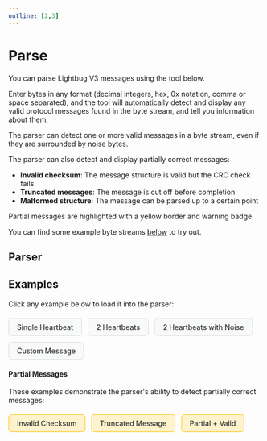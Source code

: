 ```yaml
---
outline: [2,3]
---
```


<script setup>
import { data as protocolData } from '../../../yaml-data.data.ts'

const createExampleUrl = (bytes) => {
  if (typeof window === 'undefined') return '#parser';
  const url = new URL(window.location.href);
  url.searchParams.set('bytes', bytes);
  url.hash = 'parser';
  return url.toString();
}
</script>

# Parse

You can parse Lightbug V3 messages using the tool below.

Enter bytes in any format (decimal integers, hex, 0x notation, comma or space separated), and the tool will automatically detect and display any valid protocol messages found in the byte stream, and tell you information about them.

The parser can detect one or more valid messages in a byte stream, even if they are surrounded by noise bytes.

The parser can also detect and display partially correct messages:
- **Invalid checksum**: The message structure is valid but the CRC check fails
- **Truncated messages**: The message is cut off before completion
- **Malformed structure**: The message can be parsed up to a certain point

Partial messages are highlighted with a yellow border and warning badge.

You can find some example byte streams [below](#examples) to try out.

## Parser

<ParseInput :yaml-data="protocolData" />

## Examples

Click any example below to load it into the parser:

<div class="example-buttons">
  <a :href="createExampleUrl('3 14 0 13 0 0 0 1 0 6 1 84 103 57')" class="example-btn">Single Heartbeat</a>
  <a :href="createExampleUrl('3 14 0 13 0 0 0 1 0 6 1 84 103 57 3 14 0 13 0 0 0 1 0 6 1 84 103 57')" class="example-btn">2 Heartbeats</a>
  <a :href="createExampleUrl('1 8 6 55 3 14 0 13 0 0 0 1 0 6 1 84 103 57 0 0 1 2 3 3 14 0 13 0 0 0 1 0 6 1 84 103 57 9 8 7 6')" class="example-btn">2 Heartbeats with Noise</a>
  <a :href="createExampleUrl('3 19 0 148 38 1 0 201 1 3 1 0 202 3 102 111 111 112 94')" class="example-btn">Custom Message</a>
</div>

#### Partial Messages

These examples demonstrate the parser's ability to detect partially correct messages:

<div class="example-buttons">
  <a :href="createExampleUrl('3 14 0 13 0 0 0 1 0 6 1 84 99 99')" class="example-btn example-partial">Invalid Checksum</a>
  <a :href="createExampleUrl('3 14 0 13 0 0 0 1 0 6 1')" class="example-btn example-partial">Truncated Message</a>
  <a :href="createExampleUrl('3 19 0 148 38 1 0 201 1 3 1 0 0 3 14 0 13 0 0 0 1 0 6 1 84 103 57')" class="example-btn example-partial">Partial + Valid</a>
</div>

<style scoped>
.example-buttons {
  display: flex;
  gap: 12px;
  margin: 20px 0;
  flex-wrap: wrap;
}

.example-btn {
  display: inline-block;
  padding: 8px 16px;
  background-color: #f8f9fa;
  border: 1px solid #ddd;
  border-radius: 6px;
  text-decoration: none;
  color: #333;
  font-weight: 500;
  transition: all 0.2s ease;
}

.example-btn:hover {
  background-color: #3eaf7c;
  color: white;
  border-color: #3eaf7c;
}

.example-btn.example-partial {
  border-color: #ffc107;
  background-color: #fff3cd;
}

.example-btn.example-partial:hover {
  background-color: #ffc107;
  border-color: #ff9800;
  color: #333;
}

.dark .example-btn {
  background-color: #2a2a2a;
  border-color: #555;
  color: #ddd;
}

.dark .example-btn:hover {
  background-color: #3eaf7c;
  color: white;
  border-color: #3eaf7c;
}

.dark .example-btn.example-partial {
  border-color: #fbbf24;
  background-color: #664d03;
  color: #ffc107;
}

.dark .example-btn.example-partial:hover {
  background-color: #fbbf24;
  border-color: #f59e0b;
  color: #333;
}
</style>
